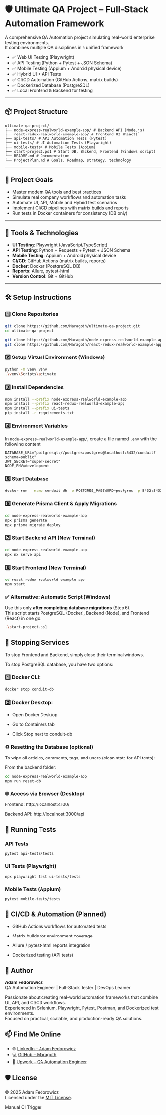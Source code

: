 # 🛡️ Ultimate QA Project – Full-Stack Automation Framework

A comprehensive QA Automation project simulating real-world enterprise testing environments.  
It combines multiple QA disciplines in a unified framework:

- ✅ Web UI Testing (Playwright)
- ✅ API Testing (Python + Pytest + JSON Schema)
- ✅ Mobile Testing (Appium + Android physical device)
- ✅ Hybrid UI + API Tests
- ✅ CI/CD Automation (GitHub Actions, matrix builds)
- ✅ Dockerized Database (PostgreSQL)
- ✅ Local Frontend & Backend for testing

---

## 📦 Project Structure

```
ultimate-qa-project/
├── node-express-realworld-example-app/ # Backend API (Node.js)
├── react-redux-realworld-example-app/ # Frontend UI (React)
├── api-tests/ # API Automation Tests (Pytest)
├── ui-tests/ # UI Automation Tests (Playwright)
├── mobile-tests/ # Mobile Tests (Appium)
├── start-project.ps1 # Start DB, Backend, Frontend (Windows script)
└── README.md # Documentation
└── ProjectPlan.md # Goals, Roadmap, strategy, technology
```


---

## 🎯 Project Goals

- Master modern QA tools and best practices
- Simulate real company workflows and automation tasks
- Automate UI, API, Mobile and Hybrid test scenarios
- Implement CI/CD pipelines with matrix builds and reports
- Run tests in Docker containers for consistency (DB only)

---

## 🔧 Tools & Technologies

- **UI Testing**: Playwright (JavaScript/TypeScript)
- **API Testing**: Python + Requests + Pytest + JSON Schema
- **Mobile Testing**: Appium + Android physical device
- **CI/CD**: GitHub Actions (matrix builds, reports)
- **Docker**: Docker (PostgreSQL DB)
- **Reports**: Allure, pytest-html
- **Version Control**: Git + GitHub

---

## 🛠️ Setup Instructions

### 1️⃣ Clone Repositories

```bash
git clone https://github.com/Maragoth/ultimate-qa-project.git
cd ultimate-qa-project

git clone https://github.com/Maragoth/node-express-realworld-example-app.git
git clone https://github.com/Maragoth/react-redux-realworld-example-app.git
```

### 2️⃣ Setup Virtual Environment (Windows)

```bash
python -m venv venv
.\venv\Scripts\activate
```

### 3️⃣ Install Dependencies

```bash
npm install --prefix node-express-realworld-example-app
npm install --prefix react-redux-realworld-example-app
npm install --prefix ui-tests
pip install -r requirements.txt
```

### 4️⃣ Environment Variables

In `node-express-realworld-example-app/`, create a file named `.env` with the following content:

```
DATABASE_URL="postgresql://postgres:postgres@localhost:5432/conduit?schema=public"
JWT_SECRET="super-secret"
NODE_ENV=development
```

### 5️⃣ Start Database
```bash
docker run --name conduit-db -e POSTGRES_PASSWORD=postgres -p 5432:5432 -d postgres
```
### 6️⃣ Generate Prisma Client & Apply Migrations
```bash
cd node-express-realworld-example-app
npx prisma generate
npx prisma migrate deploy
```
### 7️⃣ Start Backend API (New Terminal)
```bash
cd node-express-realworld-example-app
npx nx serve api
```
### 8️⃣ Start Frontend (New Terminal)
```bash
cd react-redux-realworld-example-app
npm start
```
### ✅ Alternative: Automatic Script (Windows)
Use this only **after completing database migrations** (Step 6).  
This script starts PostgreSQL (Docker), Backend (Node), and Frontend (React) in one go.

```bash
.\start-project.ps1
```
## 🛑 Stopping Services
To stop Frontend and Backend, simply close their terminal windows.

To stop PostgreSQL database, you have two options:

### 1️⃣ Docker CLI:
```bash
docker stop conduit-db
```
### 2️⃣ Docker Desktop:
- Open Docker Desktop

- Go to Containers tab

- Click Stop next to conduit-db

### ♻️ Resetting the Database (optional)
To wipe all articles, comments, tags, and users (clean state for API tests):

From the backend folder:
```bash
cd node-express-realworld-example-app
npm run reset-db
```
### 🌐 Access via Browser (Desktop)

Frontend: http://localhost:4100/

Backend API: http://localhost:3000/api

## 🚀 Running Tests

### API Tests
```
pytest api-tests/tests
```
### UI Tests (Playwright)
```
npx playwright test ui-tests/tests
```
### Mobile Tests (Appium)
```
pytest mobile-tests/tests
```

## 🚧 CI/CD & Automation (Planned)
- GitHub Actions workflows for automated tests

- Matrix builds for environment coverage

- Allure / pytest-html reports integration

- Dockerized testing (API tests)
  
## 👤 Author

**Adam Fedorowicz**  
QA Automation Engineer | Full-Stack Tester | DevOps Learner

Passionate about creating real-world automation frameworks that combine UI, API, and CI/CD workflows.  
Experienced in Selenium, Playwright, Pytest, Postman, and Dockerized test environments.  
Focused on practical, scalable, and production-ready QA solutions.  

## 📫 Find Me Online

- 🌐 [LinkedIn – Adam Fedorowicz](https://www.linkedin.com/in/adam-fedorowicz-UK)
- 💻 [GitHub – Maragoth](https://github.com/Maragoth)
- 💼 [Upwork – QA Automation Engineer](https://www.upwork.com/freelancers/~018d6c0e188850f30d?mp_source=share)
  
## 🛡️ License

© 2025 Adam Fedorowicz  
Licensed under the [MIT License](https://opensource.org/licenses/MIT).

Manual CI Trigger